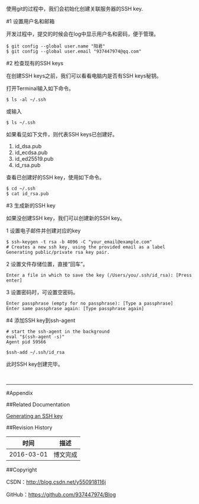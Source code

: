 使用git的过程中，我们会初始化创建关联服务器的SSH key.

#1 设置用户名和邮箱

开发过程中，提交的时候会在log中显示用户名和密码，便于管理。

```
$ git config --global user.name "阳君"
$ git config --global user.email "937447974@qq.com"
```

#2 检查现有的SSH keys

在创建SSH keys之前，我们可以看看电脑内是否有SSH keys秘钥。

打开Terminal输入如下命令。

```
$ ls -al ~/.ssh
```

或输入

```
$ ls ~/.ssh
```

如果看见如下文件，则代表SSH keys已创建好。

1. id_dsa.pub
2. id_ecdsa.pub
3. id_ed25519.pub
4. id_rsa.pub

查看已创建好的SSH key，使用如下命令。

```
$ cd ~/.ssh
$ cat id_rsa.pub
```

#3 生成新的SSH key

如果没创建SSH key，我们可以创建新的SSH key。

1 设置电子邮件并创建对应的key 

```
$ ssh-keygen -t rsa -b 4096 -C "your_email@example.com"
# Creates a new ssh key, using the provided email as a label
Generating public/private rsa key pair.
```

2 设置文件存储位置，直接“回车”。

```
Enter a file in which to save the key (/Users/you/.ssh/id_rsa): [Press enter]
```

3 设置密码时，可设置空密码。

```
Enter passphrase (empty for no passphrase): [Type a passphrase]
Enter same passphrase again: [Type passphrase again]
```

#4 添加SSH key到ssh-agent

```
# start the ssh-agent in the background
eval "$(ssh-agent -s)"
Agent pid 59566

$ssh-add ~/.ssh/id_rsa
```

此时SSH key创建完毕。

&#160;

----------

#Appendix

##Related Documentation

[Generating an SSH key](https://help.github.com/articles/generating-an-ssh-key/)

##Revision History

| 时间 | 描述 |
| ---- | ---- |
| 2016-03-01 | 博文完成 |

##Copyright

CSDN：http://blog.csdn.net/y550918116j

GitHub：https://github.com/937447974/Blog